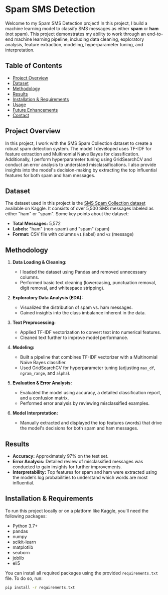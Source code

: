 # Spam SMS Detection

Welcome to my Spam SMS Detection project! In this project, I build a machine learning model to classify SMS messages as either **spam** or **ham** (not spam). This project demonstrates my ability to work through an end-to-end machine learning pipeline, including data cleaning, exploratory analysis, feature extraction, modeling, hyperparameter tuning, and interpretation.

## Table of Contents

- [Project Overview](#project-overview)
- [Dataset](#dataset)
- [Methodology](#methodology)
- [Results](#results)
- [Installation & Requirements](#installation--requirements)
- [Usage](#usage)
- [Future Enhancements](#future-enhancements)
- [Contact](#contact)

## Project Overview

In this project, I work with the SMS Spam Collection dataset to create a robust spam detection system. The model I developed uses TF-IDF for feature extraction and Multinomial Naïve Bayes for classification. Additionally, I perform hyperparameter tuning using GridSearchCV and conduct an error analysis to understand misclassifications. I also provide insights into the model's decision-making by extracting the top influential features for both spam and ham messages.

## Dataset

The dataset used in this project is the [SMS Spam Collection dataset](https://www.kaggle.com/datasets/uciml/sms-spam-collection-dataset) available on Kaggle. It consists of over 5,500 SMS messages labeled as either "ham" or "spam". Some key points about the dataset:
- **Total Messages:** 5,572
- **Labels:** "ham" (non-spam) and "spam" (spam)
- **Format:** CSV file with columns `v1` (label) and `v2` (message)

## Methodology

1. **Data Loading & Cleaning:**  
   - I loaded the dataset using Pandas and removed unnecessary columns.
   - Performed basic text cleaning (lowercasing, punctuation removal, digit removal, and whitespace stripping).

2. **Exploratory Data Analysis (EDA):**  
   - Visualized the distribution of spam vs. ham messages.
   - Gained insights into the class imbalance inherent in the data.

3. **Text Preprocessing:**  
   - Applied TF-IDF vectorization to convert text into numerical features.
   - Cleaned text further to improve model performance.

4. **Modeling:**  
   - Built a pipeline that combines TF-IDF vectorizer with a Multinomial Naïve Bayes classifier.
   - Used GridSearchCV for hyperparameter tuning (adjusting `max_df`, `ngram_range`, and `alpha`).

5. **Evaluation & Error Analysis:**  
   - Evaluated the model using accuracy, a detailed classification report, and a confusion matrix.
   - Performed error analysis by reviewing misclassified examples.

6. **Model Interpretation:**  
   - Manually extracted and displayed the top features (words) that drive the model's decisions for both spam and ham messages.

## Results

- **Accuracy:** Approximately 97% on the test set.
- **Error Analysis:** Detailed review of misclassified messages was conducted to gain insights for further improvements.
- **Interpretability:** Top features for spam and ham were extracted using the model’s log probabilities to understand which words are most influential.

## Installation & Requirements

To run this project locally or on a platform like Kaggle, you'll need the following packages:

- Python 3.7+
- pandas
- numpy
- scikit-learn
- matplotlib
- seaborn
- joblib
- eli5

You can install all required packages using the provided `requirements.txt` file. To do so, run:

```bash
pip install -r requirements.txt

